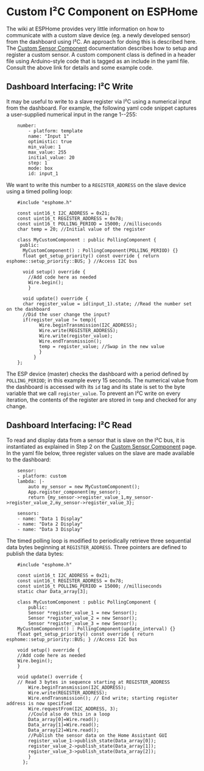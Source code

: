 # Custom I²C Component on ESPHome

The wiki at ESPHome provides very little information on how to communicate with a custom slave device (eg. a newly developed sensor) from the dashboard using I²C. An approach for doing this is described here. The [Custom Sensor Component](https://esphome.io/components/sensor/custom.html) documentation describes how to setup and register a custom sensor. A custom component class is defined in a header file using Arduino-style code that is tagged as an include in the yaml file. Consult the above link for details and some example code.

## Dashboard Interfacing: I²C Write

It may be useful to write to a slave register via I²C using a numerical input from the dashboard. For example, the following yaml code snippet captures a user-supplied numerical input in the range 1--255:

```
    number:
        - platform: template
        name: "Input 1"
        optimistic: true
        min_value: 1
        max_value: 255
        initial_value: 20
        step: 1
        mode: box
        id: input_1
```
        
We want to write this number to a ``REGISTER_ADDRESS`` on the slave device using a timed polling loop:
 
```
    #include "esphome.h"
 
    const uint16_t I2C_ADDRESS = 0x21;
    const uint16_t REGISTER_ADDRESS = 0x78; 
    const uint16_t POLLING_PERIOD = 15000; //milliseconds
    char temp = 20; //Initial value of the register

    class MyCustomComponent : public PollingComponent {
     public:
      MyCustomComponent() : PollingComponent(POLLING_PERIOD) {}
      float get_setup_priority() const override { return esphome::setup_priority::BUS; } //Access I2C bus

      void setup() override {
        //Add code here as needed
        Wire.begin();
        }
  
      void update() override {  
      char register_value = id(input_1).state; //Read the number set on the dashboard
      //Did the user change the input?
      if(register_value != temp){
            Wire.beginTransmission(I2C_ADDRESS);
            Wire.write(REGISTER_ADDRESS);
            Wire.write(register_value);
            Wire.endTransmission();
            temp = register_value; //Swap in the new value
            }
          }
    };
```

The ESP device (master) checks the dashboard with a period defined by ``POLLING_PERIOD``; in this example every 15 seconds. The numerical value from the dashboard is accessed with its ``id`` tag and its state is set to the byte variable that we call ``register_value``.  To prevent an I²C write on every iteration, the contents of the register are stored in ``temp`` and checked for any change. 

## Dashboard Interfacing: I²C Read

To read and display data from a sensor that is slave on the I²C bus, it is instantiated as explained in Step 2 on the [Custom Sensor Component](https://esphome.io/components/sensor/custom.html) page. In the  yaml file below, three register values on the slave are made available to the dashboard:

```
    sensor:
    - platform: custom
    lambda: |-
        auto my_sensor = new MyCustomComponent();
        App.register_component(my_sensor);
        return {my_sensor->register_value_1,my_sensor->register_value_2,my_sensor->register_value_3};

    sensors:
    - name: "Data 1 Display" 
    - name: "Data 2 Display"
    - name: "Data 3 Display"
  ```

The timed polling loop is modified to periodically retrieve three sequential data bytes beginning at ``REGISTER_ADDRESS``. Three pointers are defined to publish the data bytes:

```
    #include "esphome.h"

    const uint16_t I2C_ADDRESS = 0x21;
    const uint16_t REGISTER_ADDRESS = 0x78;
    const uint16_t POLLING_PERIOD = 15000; //milliseconds
    static char Data_array[3];

    class MyCustomComponent : public PollingComponent {
        public:
        Sensor *register_value_1 = new Sensor();
        Sensor *register_value_2 = new Sensor();
        Sensor *register_value_3 = new Sensor();
    MyCustomComponent() : PollingComponent(update_interval) {}  
    float get_setup_priority() const override { return esphome::setup_priority::BUS; } //Access I2C bus

    void setup() override {
    //Add code here as needed
    Wire.begin();
    }

    void update() override { 
    // Read 3 bytes in sequence starting at REGISTER_ADDRESS
        Wire.beginTransmission(I2C_ADDRESS);
        Wire.write(REGISTER_ADDRESS);
        Wire.endTransmission(); // End write; starting register address is now specified
        Wire.requestFrom(I2C_ADDRESS, 3); 
        //Could also do this in a loop
        Data_array[0]=Wire.read(); 
        Data_array[1]=Wire.read(); 
        Data_array[2]=Wire.read();       
        //Publish the sensor data on the Home Assistant GUI
        register_value_1->publish_state(Data_array[0]);
        register_value_2->publish_state(Data_array[1]);
        register_value_3->publish_state(Data_array[2]);
        }
      };
 ```
